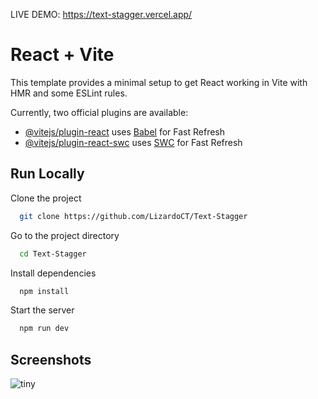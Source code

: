 LIVE DEMO:
https://text-stagger.vercel.app/

# React + Vite

This template provides a minimal setup to get React working in Vite with HMR and some ESLint rules.

Currently, two official plugins are available:

- [@vitejs/plugin-react](https://github.com/vitejs/vite-plugin-react/blob/main/packages/plugin-react/README.md) uses [Babel](https://babeljs.io/) for Fast Refresh
- [@vitejs/plugin-react-swc](https://github.com/vitejs/vite-plugin-react-swc) uses [SWC](https://swc.rs/) for Fast Refresh

## Run Locally

Clone the project

```bash
  git clone https://github.com/LizardoCT/Text-Stagger
```

Go to the project directory

```bash
  cd Text-Stagger
```

Install dependencies

```bash
  npm install
```

Start the server

```bash
  npm run dev
```

## Screenshots

![tiny](https://github.com/user-attachments/assets/eafc9dea-eed4-4ac5-8892-50f913352bdc)

